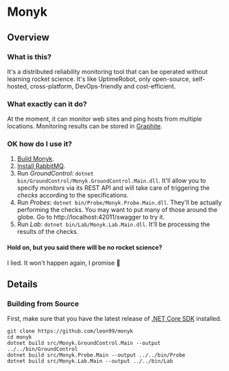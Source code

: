 # Monyk

## Overview

### What is this?

It's a distributed reliability monitoring tool that can be operated without learning rocket science.
It's like UptimeRobot, only open-source, self-hosted, cross-platform, DevOps-friendly and cost-efficient.

### What exactly can it do?

At the moment, it can monitor web sites and ping hosts from multiple locations.
Monitoring results can be stored in [Graphite](https://graphiteapp.org).

### OK how do I use it?

1. [Build Monyk](#building-from-source).
2. [Install RabbitMQ](https://www.rabbitmq.com/download.html).
3. Run *GroundControl*: `dotnet bin/GroundControl/Monyk.GroundControl.Main.dll`. It'll allow you to specify *monitors* via its REST API and will take care of triggering the *checks* according to the specifications.
4. Run *Probes*: `dotnet bin/Probe/Monyk.Probe.Main.dll`. They'll be actually performing the checks. You may want to put many of those around the globe. Go to http://localhost:42011/swagger to try it.
5. Run *Lab*: `dotnet bin/Lab/Monyk.Lab.Main.dll`. It'll be processing the results of the checks.

#### Hold on, but you said there will be no rocket science?

I lied. It won't happen again, I promise 🖖

## Details

### Building from Source

First, make sure that you have the latest release of [.NET Core SDK](https://dotnet.microsoft.com/download) installed.

```Shell
git clone https://github.com/leon99/monyk
cd monyk
dotnet build src/Monyk.GroundControl.Main --output ../../bin/GroundControl
dotnet build src/Monyk.Probe.Main --output ../../bin/Probe
dotnet build src/Monyk.Lab.Main --output ../../bin/Lab
```